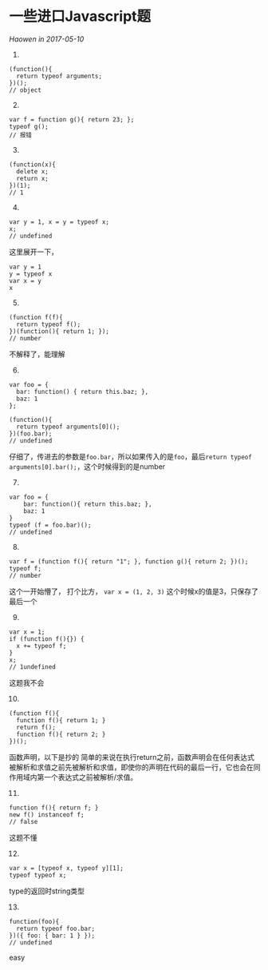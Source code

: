 # 一些进口Javascript题
*Haowen in 2017-05-10*


1.

	(function(){
	  return typeof arguments;
	})();
	// object

2.

	var f = function g(){ return 23; };
	typeof g();
	// 报错

3.

	(function(x){
	  delete x;
	  return x;
	})(1);
	// 1

4.

	var y = 1, x = y = typeof x;
	x;
	// undefined

这里展开一下，

	var y = 1
	y = typeof x
	var x = y
	x

5.

	(function f(f){
	  return typeof f();
	})(function(){ return 1; });
	// number

不解释了，能理解

6.

	var foo = {
	  bar: function() { return this.baz; },
	  baz: 1
	};

	(function(){
	  return typeof arguments[0]();
	})(foo.bar);
	// undefined

仔细了，传进去的参数是```foo.bar```，所以如果传入的是```foo```，最后```return typeof arguments[0].bar();```，这个时候得到的是number

7.

	var foo = {
		bar: function(){ return this.baz; },
		baz: 1
	}
	typeof (f = foo.bar)();
	// undefined

8.

	var f = (function f(){ return "1"; }, function g(){ return 2; })();
	typeof f;
	// number

这个一开始懵了，
打个比方， ```var x = (1, 2, 3)```
这个时候x的值是3，只保存了最后一个

9.

	var x = 1;
	if (function f(){}) {
	  x += typeof f;
	}
	x;
	// 1undefined
这题我不会

10.

	(function f(){
	  function f(){ return 1; }
	  return f();
	  function f(){ return 2; }
	})();

函数声明，以下是抄的
简单的来说在执行return之前，函数声明会在任何表达式被解析和求值之前先被解析和求值，即使你的声明在代码的最后一行，它也会在同作用域内第一个表达式之前被解析/求值。

11.

	function f(){ return f; }
	new f() instanceof f;
	// false

这题不懂

12.

	var x = [typeof x, typeof y][1];
	typeof typeof x;

type的返回时string类型

13.

	function(foo){
	  return typeof foo.bar;
	})({ foo: { bar: 1 } });
	// undefined

easy
